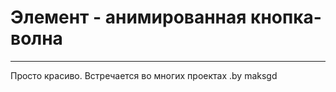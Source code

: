 # Элемент - анимированная кнопка-волна
 ---
 Просто красиво. Встречается во многих проектах .by maksgd

